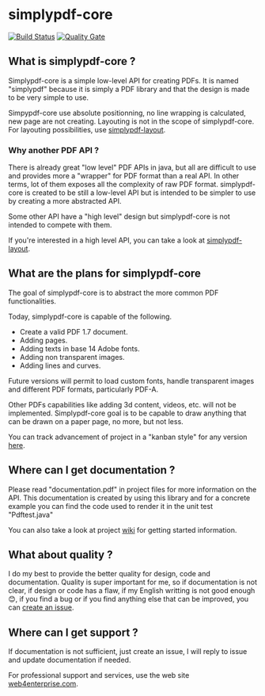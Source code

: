 # simplypdf-core

[![Build Status](https://travis-ci.org/web4enterprise/simplypdf-core.svg?branch=master)](https://travis-ci.org/web4enterprise/simplypdf-core)
[![Quality Gate](https://sonarqube.com/api/badges/gate?key=com.web4enterprise:simplypdf-core)](https://sonarqube.com/dashboard/index/com.web4enterprise:simplypdf-core)

## What is simplypdf-core ?
Simplypdf-core is a simple low-level API for creating PDFs.
It is named "simplypdf" because it is simply a PDF library and that the design is made to be very simple to use.

Simpypdf-core use absolute positionning, no line wrapping is calculated, new page are not creating. Layouting is not in the scope of simplypdf-core.
For layouting possibilities, use [simplypdf-layout](https://github.com/web4enterprise/simplypdf-layout).

### Why another PDF API ?
There is already great "low level" PDF APIs in java, but all are difficult to use and provides more a "wrapper" for PDF format than a real API. In other terms, lot of them exposes all the complexity of raw PDF format.
simplypdf-core is created to be still a low-level API but is intended to be simpler to use by creating a more abstracted API.

Some other API have a "high level" design but simplypdf-core is not intended to compete with them.

If you're interested in a high level API, you can take a look at [simplypdf-layout](https://github.com/web4enterprise/simplypdf-layout).

## What are the plans for simplypdf-core
The goal of simplypdf-core is to abstract the more common PDF functionalities.

Today, simplypdf-core is capable of the following.
* Create a valid PDF 1.7 document.
* Adding pages.
* Adding texts in base 14 Adobe fonts.
* Adding non transparent images.
* Adding lines and curves.

Future versions will permit to load custom fonts, handle transparent images and different PDF formats, particularly PDF-A.

Other PDFs capabilities like adding 3d content, videos, etc. will not be implemented. Simplypdf-core goal is to be capable to draw anything that can be drawn on a paper page, no more, but not less.

You can track advancement of project in a "kanban style" for any version [here](https://github.com/web4enterprise/simplypdf-core/projects).

## Where can I get documentation ?
Please read "documentation.pdf" in project files for more information on the API.
This documentation is created by using this library and for a concrete example you can find the code used to render it in the unit test "Pdftest.java"

You can also take a look at project [wiki](https://github.com/web4enterprise/simplypdf-core/wiki) for getting started information.

## What about quality ?
I do my best to provide the better quality for design, code and documentation.
Quality is super important for me, so if documentation is not clear, if design or code has a flaw, if my English writting is not good enough :blush:, if you find a bug or if you find anything else that can be improved, you can [create an issue](https://github.com/web4enterprise/simplypdf-core/issues).

## Where can I get support ?
If documentation is not sufficient, just create an issue, I will reply to issue and update documentation if needed.

For professional support and services, use the web site [web4enterprise.com](http://web4enterprise.com).

